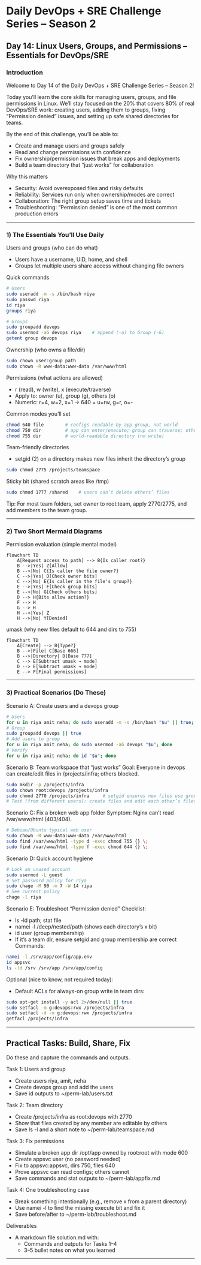 # Daily DevOps + SRE Challenge Series – Season 2
## Day 14: Linux Users, Groups, and Permissions – Essentials for DevOps/SRE

### Introduction
Welcome to Day 14 of the Daily DevOps + SRE Challenge Series – Season 2! 

Today you’ll learn the core skills for managing users, groups, and file permissions in Linux. We’ll stay focused on the 20% that covers 80% of real DevOps/SRE work: creating users, adding them to groups, fixing “Permission denied” issues, and setting up safe shared directories for teams.

By the end of this challenge, you’ll be able to:
- Create and manage users and groups safely
- Read and change permissions with confidence
- Fix ownership/permission issues that break apps and deployments
- Build a team directory that “just works” for collaboration

Why this matters
- Security: Avoid overexposed files and risky defaults
- Reliability: Services run only when ownership/modes are correct
- Collaboration: The right group setup saves time and tickets
- Troubleshooting: “Permission denied” is one of the most common production errors

---

### 1) The Essentials You’ll Use Daily

Users and groups (who can do what)
- Users have a username, UID, home, and shell
- Groups let multiple users share access without changing file owners

Quick commands
```bash
# Users
sudo useradd -m -s /bin/bash riya
sudo passwd riya
id riya
groups riya

# Groups
sudo groupadd devops
sudo usermod -aG devops riya    # append (-a) to Group (-G)
getent group devops
```

Ownership (who owns a file/dir)
```bash
sudo chown user:group path
sudo chown -R www-data:www-data /var/www/html
```

Permissions (what actions are allowed)
- r (read), w (write), x (execute/traverse)
- Apply to: owner (u), group (g), others (o)
- Numeric: r=4, w=2, x=1 → 640 = u=rw, g=r, o=-

Common modes you’ll set
```bash
chmod 640 file        # configs readable by app group, not world
chmod 750 dir         # app can enter/execute; group can traverse; others blocked
chmod 755 dir         # world-readable directory (no write)
```

Team-friendly directories
- setgid (2) on a directory makes new files inherit the directory’s group
```bash
sudo chmod 2775 /projects/teamspace
```

Sticky bit (shared scratch areas like /tmp)
```bash
sudo chmod 1777 /shared    # users can’t delete others’ files
```

Tip: For most team folders, set owner to root:team, apply 2770/2775, and add members to the team group.

---

### 2) Two Short Mermaid Diagrams

Permission evaluation (simple mental model)
```mermaid
flowchart TD
    A[Request access to path] --> B{Is caller root?}
    B -->|Yes| Z[Allow]
    B -->|No| C{Is caller the file owner?}
    C -->|Yes| D[Check owner bits]
    C -->|No| E{Is caller in the file's group?}
    E -->|Yes| F[Check group bits]
    E -->|No| G[Check others bits]
    D --> H{Bits allow action?}
    F --> H
    G --> H
    H -->|Yes| Z
    H -->|No| Y[Denied]
```

umask (why new files default to 644 and dirs to 755)
```mermaid
flowchart TD
    A[Create] --> B{Type?}
    B -->|File| C[Base 666]
    B -->|Directory| D[Base 777]
    C --> E[Subtract umask → mode]
    D --> E[Subtract umask → mode]
    E --> F[Final permissions]
```

---

### 3) Practical Scenarios (Do These)

Scenario A: Create users and a devops group
```bash
# Users
for u in riya amit neha; do sudo useradd -m -s /bin/bash "$u" || true; done
# Group
sudo groupadd devops || true
# Add users to group
for u in riya amit neha; do sudo usermod -aG devops "$u"; done
# Verify
for u in riya amit neha; do id "$u"; done
```

Scenario B: Team workspace that “just works”
Goal: Everyone in devops can create/edit files in /projects/infra; others blocked.
```bash
sudo mkdir -p /projects/infra
sudo chown root:devops /projects/infra
sudo chmod 2770 /projects/infra     # setgid ensures new files use group devops
# Test (from different users): create files and edit each other’s files
```

Scenario C: Fix a broken web app folder
Symptom: Nginx can’t read /var/www/html (403/404).
```bash
# Debian/Ubuntu typical web user
sudo chown -R www-data:www-data /var/www/html
sudo find /var/www/html -type d -exec chmod 755 {} \;
sudo find /var/www/html -type f -exec chmod 644 {} \;
```

Scenario D: Quick account hygiene
```bash
# Lock an unused account
sudo usermod -L guest
# Set password policy for riya
sudo chage -M 90 -m 7 -W 14 riya
# See current policy
chage -l riya
```

Scenario E: Troubleshoot “Permission denied”
Checklist:
- ls -ld path; stat file
- namei -l /deep/nested/path (shows each directory’s x bit)
- id user (group membership)
- If it’s a team dir, ensure setgid and group membership are correct
Commands:
```bash
namei -l /srv/app/config/app.env
id appsvc
ls -ld /srv /srv/app /srv/app/config
```

Optional (nice to know, not required today):
- Default ACLs for always-on group write in team dirs:
```bash
sudo apt-get install -y acl 2>/dev/null || true
sudo setfacl -m g:devops:rwx /projects/infra
sudo setfacl -d -m g:devops:rwx /projects/infra
getfacl /projects/infra
```

---

## Practical Tasks: Build, Share, Fix

Do these and capture the commands and outputs.

Task 1: Users and group
- Create users riya, amit, neha
- Create devops group and add the users
- Save id outputs to ~/perm-lab/users.txt

Task 2: Team directory
- Create /projects/infra as root:devops with 2770
- Show that files created by any member are editable by others
- Save ls -l and a short note to ~/perm-lab/teamspace.md

Task 3: Fix permissions
- Simulate a broken app dir /opt/app owned by root:root with mode 600
- Create appsvc user (no password needed)
- Fix to appsvc:appsvc, dirs 750, files 640
- Prove appsvc can read configs; others cannot
- Save commands and stat outputs to ~/perm-lab/appfix.md

Task 4: One troubleshooting case
- Break something intentionally (e.g., remove x from a parent directory)
- Use namei -l to find the missing execute bit and fix it
- Save before/after to ~/perm-lab/troubleshoot.md

Deliverables
- A markdown file solution.md with:
  - Commands and outputs for Tasks 1–4
  - 3–5 bullet notes on what you learned

---

